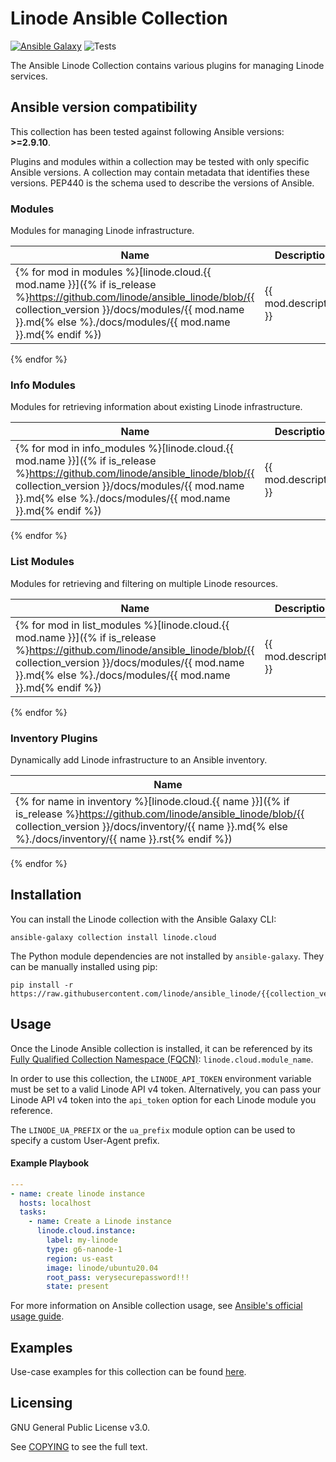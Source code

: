 # Linode Ansible Collection
[![Ansible Galaxy](https://img.shields.io/badge/galaxy-linode.cloud-660198.svg?style=flat)](https://galaxy.ansible.com/linode/cloud/) 
![Tests](https://img.shields.io/github/actions/workflow/status/linode/ansible_linode/integration-tests.yml?branch=main)

The Ansible Linode Collection contains various plugins for managing Linode services.

<!--start requires_ansible-->
## Ansible version compatibility

This collection has been tested against following Ansible versions: **>=2.9.10**.

Plugins and modules within a collection may be tested with only specific Ansible versions.
A collection may contain metadata that identifies these versions.
PEP440 is the schema used to describe the versions of Ansible.
<!--end requires_ansible-->

<!--start collection content-->
### Modules

Modules for managing Linode infrastructure.

Name | Description |
--- | ------------ |
{% for mod in modules %}[linode.cloud.{{ mod.name }}]({% if is_release %}https://github.com/linode/ansible_linode/blob/{{ collection_version }}/docs/modules/{{ mod.name }}.md{% else %}./docs/modules/{{ mod.name }}.md{% endif %})|{{ mod.description }}|
{% endfor %}

### Info Modules

Modules for retrieving information about existing Linode infrastructure.

Name | Description |
--- | ------------ |
{% for mod in info_modules %}[linode.cloud.{{ mod.name }}]({% if is_release %}https://github.com/linode/ansible_linode/blob/{{ collection_version }}/docs/modules/{{ mod.name }}.md{% else %}./docs/modules/{{ mod.name }}.md{% endif %})|{{ mod.description }}|
{% endfor %}

### List Modules

Modules for retrieving and filtering on multiple Linode resources.

Name | Description |
--- | ------------ |
{% for mod in list_modules %}[linode.cloud.{{ mod.name }}]({% if is_release %}https://github.com/linode/ansible_linode/blob/{{ collection_version }}/docs/modules/{{ mod.name }}.md{% else %}./docs/modules/{{ mod.name }}.md{% endif %})|{{ mod.description }}|
{% endfor %}

### Inventory Plugins

Dynamically add Linode infrastructure to an Ansible inventory.

Name |
--- |
{% for name in inventory %}[linode.cloud.{{ name }}]({% if is_release %}https://github.com/linode/ansible_linode/blob/{{ collection_version }}/docs/inventory/{{ name }}.md{% else %}./docs/inventory/{{ name }}.rst{% endif %})|
{% endfor %}

<!--end collection content-->

## Installation

You can install the Linode collection with the Ansible Galaxy CLI:

```shell
ansible-galaxy collection install linode.cloud
```

The Python module dependencies are not installed by `ansible-galaxy`.  They can
be manually installed using pip:

```shell
pip install -r https://raw.githubusercontent.com/linode/ansible_linode/{{collection_version}}/requirements.txt
```

## Usage
Once the Linode Ansible collection is installed, it can be referenced by its [Fully Qualified Collection Namespace (FQCN)](https://github.com/ansible-collections/overview#terminology): `linode.cloud.module_name`.

In order to use this collection, the `LINODE_API_TOKEN` environment variable must be set to a valid Linode API v4 token. 
Alternatively, you can pass your Linode API v4 token into the `api_token` option for each Linode module you reference.

The `LINODE_UA_PREFIX` or the `ua_prefix` module option can be used to specify a custom User-Agent prefix.

#### Example Playbook
```yaml
---
- name: create linode instance
  hosts: localhost
  tasks:
    - name: Create a Linode instance    
      linode.cloud.instance:
        label: my-linode
        type: g6-nanode-1
        region: us-east
        image: linode/ubuntu20.04
        root_pass: verysecurepassword!!!
        state: present
```

For more information on Ansible collection usage, see [Ansible's official usage guide](https://docs.ansible.com/ansible/latest/user_guide/collections_using.html).

## Examples

Use-case examples for this collection can be found [here](./examples/README.md).

## Licensing

GNU General Public License v3.0.

See [COPYING](COPYING) to see the full text.